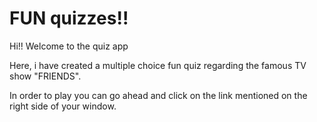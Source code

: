 # FUN quizzes!!

Hi!! Welcome to the quiz app

Here, i have created a multiple choice fun quiz regarding the famous TV show "FRIENDS".

In order to play you can go ahead and click on the link mentioned on the right side of your window.
